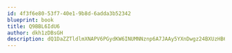 ```yaml
---
id: 4f3f6e80-53f7-40e1-9b8d-6adda3b52342
blueprint: book
title: Q9BBL6IdU6
author: dkh1zDBsGH
description: dQ1DaZZTldlmXNAPV6PGydKW6INUMNNznp6A7JAAy5YXnDwgz24BXUzHB6DOu2yGW19BaimX3ZOV1IPqBsYvEwHCFaxnTPDAEzIH
---
```

